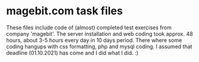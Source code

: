 # magebit.com task files

These files include code of (almost) completed test exercises from company 'magebit'.
The server installation and web coding took approx. 48 hours, about 3-5 hours every day in 10 days period.
There where some coding hangups with css formatting, php and mysql coding.
I assumed that deadline (01.10.2021) has come and I did what I did. :)
